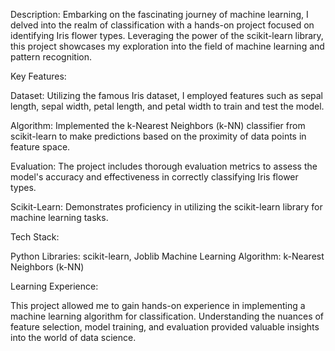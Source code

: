 Description:
Embarking on the fascinating journey of machine learning, I delved into the realm of classification with a hands-on project focused on identifying Iris flower types. Leveraging the power of the scikit-learn library, this project showcases my exploration into the field of machine learning and pattern recognition.

Key Features:

Dataset: Utilizing the famous Iris dataset, I employed features such as sepal length, sepal width, petal length, and petal width to train and test the model.

Algorithm: Implemented the k-Nearest Neighbors (k-NN) classifier from scikit-learn to make predictions based on the proximity of data points in feature space.

Evaluation: The project includes thorough evaluation metrics to assess the model's accuracy and effectiveness in correctly classifying Iris flower types.

Scikit-Learn: Demonstrates proficiency in utilizing the scikit-learn library for machine learning tasks.

Tech Stack:

Python Libraries: scikit-learn, Joblib
Machine Learning Algorithm: k-Nearest Neighbors (k-NN)

Learning Experience:

This project allowed me to gain hands-on experience in implementing a machine learning algorithm for classification. Understanding the nuances of feature selection, model training, and evaluation provided valuable insights into the world of data science.
